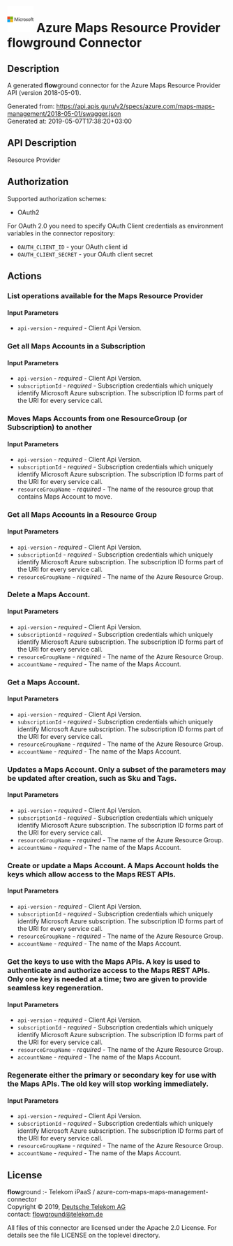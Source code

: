 # ![LOGO](logo.png) Azure Maps Resource Provider **flow**ground Connector

## Description

A generated **flow**ground connector for the Azure Maps Resource Provider API (version 2018-05-01).

Generated from: https://api.apis.guru/v2/specs/azure.com/maps-maps-management/2018-05-01/swagger.json<br/>
Generated at: 2019-05-07T17:38:20+03:00

## API Description

Resource Provider

## Authorization

Supported authorization schemes:
- OAuth2

For OAuth 2.0 you need to specify OAuth Client credentials as environment variables in the connector repository:
* `OAUTH_CLIENT_ID` - your OAuth client id
* `OAUTH_CLIENT_SECRET` - your OAuth client secret

## Actions

### List operations available for the Maps Resource Provider

#### Input Parameters
* `api-version` - _required_ - Client Api Version.

### Get all Maps Accounts in a Subscription

#### Input Parameters
* `api-version` - _required_ - Client Api Version.
* `subscriptionId` - _required_ - Subscription credentials which uniquely identify Microsoft Azure subscription. The subscription ID forms part of the URI for every service call.

### Moves Maps Accounts from one ResourceGroup (or Subscription) to another

#### Input Parameters
* `api-version` - _required_ - Client Api Version.
* `subscriptionId` - _required_ - Subscription credentials which uniquely identify Microsoft Azure subscription. The subscription ID forms part of the URI for every service call.
* `resourceGroupName` - _required_ - The name of the resource group that contains Maps Account to move.

### Get all Maps Accounts in a Resource Group

#### Input Parameters
* `api-version` - _required_ - Client Api Version.
* `subscriptionId` - _required_ - Subscription credentials which uniquely identify Microsoft Azure subscription. The subscription ID forms part of the URI for every service call.
* `resourceGroupName` - _required_ - The name of the Azure Resource Group.

### Delete a Maps Account.

#### Input Parameters
* `api-version` - _required_ - Client Api Version.
* `subscriptionId` - _required_ - Subscription credentials which uniquely identify Microsoft Azure subscription. The subscription ID forms part of the URI for every service call.
* `resourceGroupName` - _required_ - The name of the Azure Resource Group.
* `accountName` - _required_ - The name of the Maps Account.

### Get a Maps Account.

#### Input Parameters
* `api-version` - _required_ - Client Api Version.
* `subscriptionId` - _required_ - Subscription credentials which uniquely identify Microsoft Azure subscription. The subscription ID forms part of the URI for every service call.
* `resourceGroupName` - _required_ - The name of the Azure Resource Group.
* `accountName` - _required_ - The name of the Maps Account.

### Updates a Maps Account. Only a subset of the parameters may be updated after creation, such as Sku and Tags.

#### Input Parameters
* `api-version` - _required_ - Client Api Version.
* `subscriptionId` - _required_ - Subscription credentials which uniquely identify Microsoft Azure subscription. The subscription ID forms part of the URI for every service call.
* `resourceGroupName` - _required_ - The name of the Azure Resource Group.
* `accountName` - _required_ - The name of the Maps Account.

### Create or update a Maps Account. A Maps Account holds the keys which allow access to the Maps REST APIs.

#### Input Parameters
* `api-version` - _required_ - Client Api Version.
* `subscriptionId` - _required_ - Subscription credentials which uniquely identify Microsoft Azure subscription. The subscription ID forms part of the URI for every service call.
* `resourceGroupName` - _required_ - The name of the Azure Resource Group.
* `accountName` - _required_ - The name of the Maps Account.

### Get the keys to use with the Maps APIs. A key is used to authenticate and authorize access to the Maps REST APIs. Only one key is needed at a time; two are given to provide seamless key regeneration.

#### Input Parameters
* `api-version` - _required_ - Client Api Version.
* `subscriptionId` - _required_ - Subscription credentials which uniquely identify Microsoft Azure subscription. The subscription ID forms part of the URI for every service call.
* `resourceGroupName` - _required_ - The name of the Azure Resource Group.
* `accountName` - _required_ - The name of the Maps Account.

### Regenerate either the primary or secondary key for use with the Maps APIs. The old key will stop working immediately.

#### Input Parameters
* `api-version` - _required_ - Client Api Version.
* `subscriptionId` - _required_ - Subscription credentials which uniquely identify Microsoft Azure subscription. The subscription ID forms part of the URI for every service call.
* `resourceGroupName` - _required_ - The name of the Azure Resource Group.
* `accountName` - _required_ - The name of the Maps Account.

## License

**flow**ground :- Telekom iPaaS / azure-com-maps-maps-management-connector<br/>
Copyright © 2019, [Deutsche Telekom AG](https://www.telekom.de)<br/>
contact: flowground@telekom.de

All files of this connector are licensed under the Apache 2.0 License. For details
see the file LICENSE on the toplevel directory.
